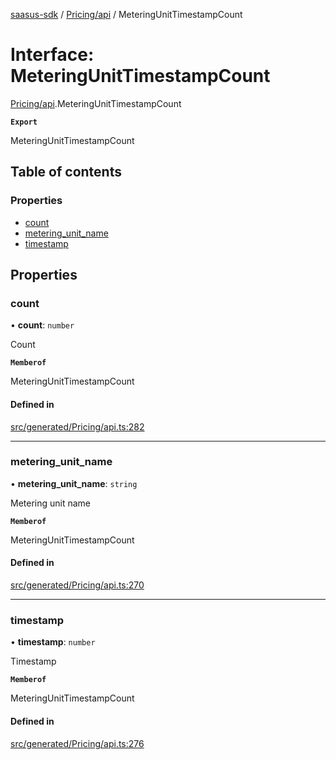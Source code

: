 [saasus-sdk](../README.md) / [Pricing/api](../modules/Pricing_api.md) / MeteringUnitTimestampCount

# Interface: MeteringUnitTimestampCount

[Pricing/api](../modules/Pricing_api.md).MeteringUnitTimestampCount

**`Export`**

MeteringUnitTimestampCount

## Table of contents

### Properties

- [count](Pricing_api.MeteringUnitTimestampCount.md#count)
- [metering\_unit\_name](Pricing_api.MeteringUnitTimestampCount.md#metering_unit_name)
- [timestamp](Pricing_api.MeteringUnitTimestampCount.md#timestamp)

## Properties

### count

• **count**: `number`

Count

**`Memberof`**

MeteringUnitTimestampCount

#### Defined in

[src/generated/Pricing/api.ts:282](https://github.com/saasus-platform/saasus-sdk-javascript/blob/6b95732/src/generated/Pricing/api.ts#L282)

___

### metering\_unit\_name

• **metering\_unit\_name**: `string`

Metering unit name

**`Memberof`**

MeteringUnitTimestampCount

#### Defined in

[src/generated/Pricing/api.ts:270](https://github.com/saasus-platform/saasus-sdk-javascript/blob/6b95732/src/generated/Pricing/api.ts#L270)

___

### timestamp

• **timestamp**: `number`

Timestamp

**`Memberof`**

MeteringUnitTimestampCount

#### Defined in

[src/generated/Pricing/api.ts:276](https://github.com/saasus-platform/saasus-sdk-javascript/blob/6b95732/src/generated/Pricing/api.ts#L276)
